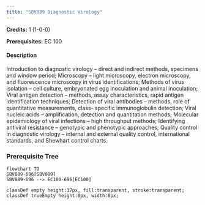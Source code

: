 ```yaml
---
title: "SBV889 Diagnostic Virology"
---
```

**Credits:** 1 (1-0-0)

**Prerequisites:** EC 100

#### Description
Introduction to diagnostic virology – direct and indirect methods, specimens and window period; Microscopy – light microscopy, electron microscopy, and fluorescence microscopy in virus identifications; Methods of virus isolation – cell culture, embryonated egg inoculation and animal inoculation; Viral antigen detection – methods, assay characteristics, rapid antigen identification techniques; Detection of viral antibodies – methods, role of quantitative measurements, class- specific immunoglobulin detection; Viral nucleic acids – amplification, detection and quantitation methods; Molecular epidemiology of viral infections – high throughput methods; Identifying antiviral resistance – genotypic and phenotypic approaches; Quality control in diagnostic virology – internal and external quality control, international standards, and Shewhart control charts.

### Prerequisite Tree

```mermaid
flowchart TD
SBV889-696[SBV889]
SBV889-696 --> EC100-696[EC100]

classDef empty height:17px, fill:transparent, stroke:transparent;
classDef trueEmpty height:0px, width:0px;
```
